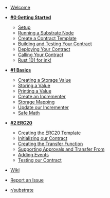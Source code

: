 
- [Welcome](/)

- [**#0 Getting Started**](0/introduction.md)

    - [Setup](0/setup.md)
    - [Running a Substrate Node]()
    - [Create a Contract Template]()
    - [Building and Testing Your Contract]()
    - [Deploying Your Contract]()
    - [Calling Your Contract]()
    - [Rust 101 for ink!]()

- [**#1 Basics**](1/introduction.md)

    - [Creating a Storage Value]()
    - [Storing a Value]()
    - [Printing a Value]()
    - [Create an Incrementer]()
    - [Storage Mapping]()
    - [Update our Incrementer]()
    - [Safe Math]()

- [**#2 ERC20**](2/introduction.md)

    - [Creating the ERC20 Template]()
    - [Initializing our Contract]()
    - [Creating the Transfer Function]()
    - [Supporting Approvals and Transfer From]()
    - [Adding Events]()
    - [Testing our Contract]()

- [Wiki](https://github.com/paritytech/ink/wiki)
- [Report an Issue](https://github.com/shawntabrizi/substrate-contracts-workshop/issues)
- [r/substrate](https://www.reddit.com/r/substrate)
